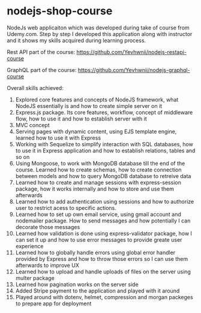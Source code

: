 # nodejs-shop-course
NodeJs web applicaiton which was developed during take of course from Udemy.com.
Step by step I developed this application along with instructor and it shows my skills acquired during learning process. 

Rest API part of the course: https://github.com/Yevhwnii/nodejs-restapi-course

GraphQL part of the course: https://github.com/Yevhwnii/nodejs-graphql-course

Overall skills achieved:
1. Explored core features and concepts of NodeJS framework, what NodeJS essentially is and how to create simple server on it
2. Express.js package. Its core features, workflow, concept of middleware flow, how to use it and how to establish server with it
3. MVC concept
4. Serving pages with dynamic content, using EJS template engine, learned how to use it with Express 
5. Working with Sequelize to simplify interaction with SQL databases, how to use it in Express application and how to establish relations, tables and so on
6. Using Mongoose, to work with MongoDB database till the end of the course. Learned how to create schemas, how to create connection between models and how to 
query MongoDB database to retreive data
7. Learned how to create and manage sessions with express-session package, how it works internally and how to store and use them afterwards
8. Learned how to add authentication using sessions and how to authorize user to restrict acess to specific actions.
9. Learned how to set up own email service, using gmail account and nodemailer package. How to send messages and how potentially I can decorate those messages
10. Learned how validation is done using express-validator package, how I can set it up and how to use error messages to provide greate user experience
11. Learned how to globally handle errors using global error handler provided by Express and how to throw those errors so I can use them afterwards to improve UX
12. Learned how to upload and handle uploads of files on the server using multer package
13. Learned how pagination works on the server side 
14. Added Stripe payment to the application and played with it around
15. Played around with dotenv, helmet, compression and morgan packeges to prepare app for deployment
